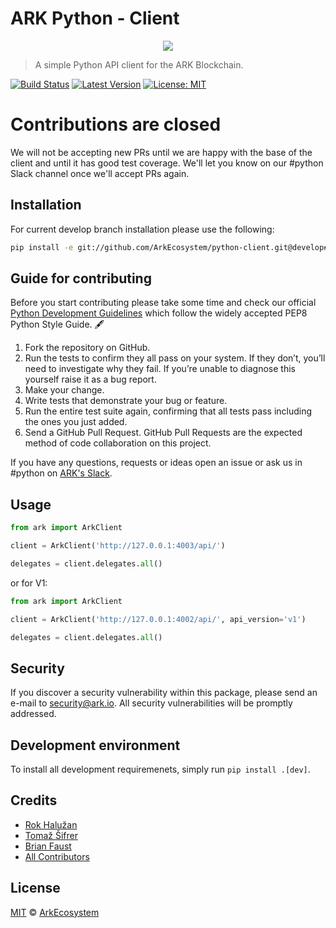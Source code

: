 # ARK Python - Client

<p align="center">
    <img src="https://github.com/ArkEcosystem/python-client/blob/master/banner.png" />
</p>

> A simple Python API client for the ARK Blockchain.

[![Build Status](https://img.shields.io/travis/ArkEcosystem/python-client/master.svg?style=flat-square)](https://travis-ci.org/ArkEcosystem/python-client)
[![Latest Version](https://img.shields.io/github/release/ArkEcosystem/python-client.svg?style=flat-square)](https://github.com/ArkEcosystem/python-client/releases)
[![License: MIT](https://img.shields.io/badge/License-MIT-yellow.svg)](https://opensource.org/licenses/MIT)

# Contributions are closed

We will not be accepting new PRs until we are happy with the base of the client and until it has good test coverage. We'll let you know on our #python Slack channel once we'll accept PRs again.

## Installation

For current develop branch installation please use the following:

```bash
pip install -e git://github.com/ArkEcosystem/python-client.git@develop#egg=ark-client
```

## Guide for contributing

Before you start contributing please take some time and check our official [Python Development Guidelines](https://github.com/ArkEcosystem/development-guidelines/blob/master/Python/README.md) which follow the widely accepted PEP8 Python Style Guide. 🖋

1. Fork the repository on GitHub.
2. Run the tests to confirm they all pass on your system. If they don’t, you’ll need to investigate why they fail. If you’re unable to diagnose this yourself raise it as a bug report.
3. Make your change.
4. Write tests that demonstrate your bug or feature.
5. Run the entire test suite again, confirming that all tests pass including the ones you just added.
6. Send a GitHub Pull Request. GitHub Pull Requests are the expected method of code collaboration on this project.

If you have any questions, requests or ideas open an issue or ask us in #python on [ARK's Slack](https://ark.io/slack).

## Usage

```py
from ark import ArkClient

client = ArkClient('http://127.0.0.1:4003/api/')

delegates = client.delegates.all()
```

or for V1:

```py
from ark import ArkClient

client = ArkClient('http://127.0.0.1:4002/api/', api_version='v1')

delegates = client.delegates.all()
```

## Security

If you discover a security vulnerability within this package, please send an e-mail to security@ark.io. All security vulnerabilities will be promptly addressed.


## Development environment

To install all development requiremenets, simply run `pip install .[dev]`.


## Credits

- [Rok Halužan](https://github.com/roks0n)
- [Tomaž Šifrer](https://github.com/tsifrer)
- [Brian Faust](https://github.com/faustbrian)
- [All Contributors](../../../../contributors)

## License

[MIT](LICENSE) © [ArkEcosystem](https://ark.io)
